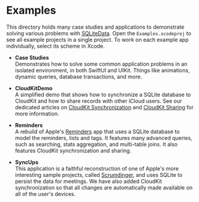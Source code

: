 # Examples

This directory holds many case studies and applications to demonstrate solving various problems 
with [SQLiteData](https://github.com/pointfreeco/sqlite-data). Open the 
`Examples.xcodeproj` to see all example projects in a single 
project. To work on each example app individually, select its scheme in Xcode.

* **Case Studies**
  <br> Demonstrates how to solve some common application problems in an isolated environment, in
  both SwiftUI and UIKit. Things like animations, dynamic queries, database transactions, and more.

* **CloudKitDemo**
  <br> A simplified demo that shows how to synchronize a SQLite database to CloudKit and how to
  share records with other iCloud users. See our dedicated articles on [CloudKit Synchronization]
  and [CloudKit Sharing] for more information. 
  
  [CloudKit Synchronization]: https://swiftpackageindex.com/pointfreeco/sqlite-data/main/documentation/sqlitedata/cloudkit
  [CloudKit Sharing]: https://swiftpackageindex.com/pointfreeco/sqlite-data/main/documentation/sqlitedata/cloudkitsharing

* **Reminders**
  <br> A rebuild of Apple's [Reminders][reminders-app-store] app that uses a SQLite database to
  model the reminders, lists and tags. It features many advanced queries, such as searching, stats
  aggregation, and multi-table joins. It also features CloudKit synchronization and sharing.

* **SyncUps**
  <br> This application is a faithful reconstruction of one of Apple's more interesting sample
  projects, called [Scrumdinger][scrumdinger], and uses SQLite to persist the data for meetings.
  We have also added CloudKit synchronization so that all changes are automatically made available
  on all of the user's devices.

[scrumdinger]: https://developer.apple.com/tutorials/app-dev-training/getting-started-with-scrumdinger
[reminders-app-store]: https://apps.apple.com/us/app/reminders/id1108187841
